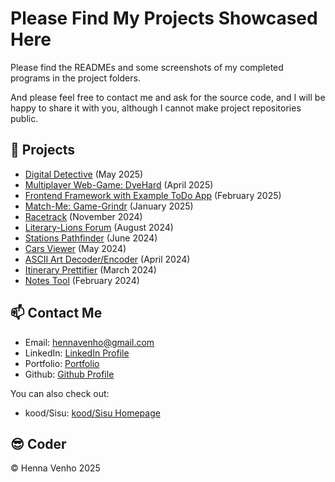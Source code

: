 # Please Find My Projects Showcased Here

Please find the READMEs and some screenshots of my completed programs in the project folders. 

And please feel free to contact me and ask for the source code, and I will be happy to share it with you, although I cannot make project repositories public.


## :star2: Projects

- [Digital Detective](./digital-detective/) (May 2025)
- [Multiplayer Web-Game: DyeHard](./web-game/) (April 2025)
- [Frontend Framework with Example ToDo App](./frontend-framework/) (February 2025)
- [Match-Me: Game-Grindr](./match-me/) (January 2025)
- [Racetrack](./racetrack/) (November 2024)
- [Literary-Lions Forum](./literary-lions-forum/) (August 2024)
- [Stations Pathfinder](./stations-pathfinder/) (June 2024)
- [Cars Viewer](./cars-viewer/) (May 2024)
- [ASCII Art Decoder/Encoder](./ASCII-art/) (April 2024)
- [Itinerary Prettifier](./itinerary/) (March 2024)
- [Notes Tool](./notes/) (February 2024)

## :mailbox: Contact Me

- Email: hennavenho@gmail.com
- LinkedIn: <a href="https://www.linkedin.com/in/henna-venho" target="_blank"
                    rel="noopener noreferrer">LinkedIn Profile</a>
- Portfolio: <a href="https://hennavenho.github.io/Portfolio/" target="_blank"
                    rel="noopener noreferrer">Portfolio</a>
- Github: <a href="https://github.com/HennaVenho" target="_blank"
                    rel="noopener noreferrer">Github Profile</a>

You can also check out: 
- kood/Sisu: <a href="https://koodsisu.fi/" target="_blank"
                    rel="noopener noreferrer">kood/Sisu Homepage</a>


## :sunglasses: Coder 

:copyright: Henna Venho 2025